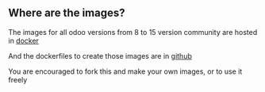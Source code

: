 ## Where are the images?

The images for all odoo versions from 8 to 15 version community are hosted in [docker](https://registry.hub.docker.com/r/jobiols/odoo-jeo/tags)

And the dockerfiles to create those images are in [github](https://github.com/jobiols/docker-odoo-jeo)

You are encouraged to fork this and make your own images, or to use it freely
